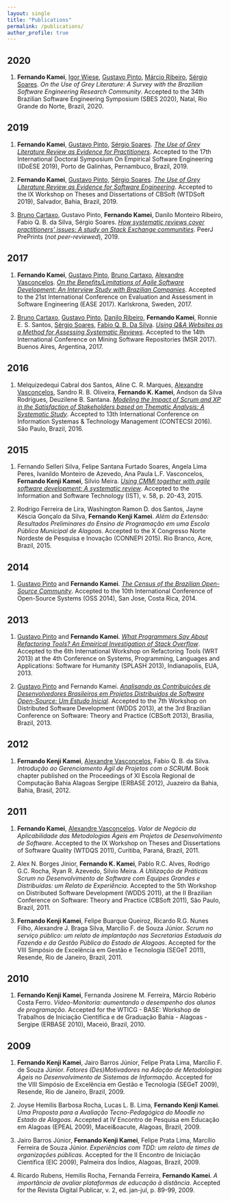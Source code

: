 ```yaml
---
layout: single
title: "Publications"
permalink: /publications/
author_profile: true
---
```


## 2020
1. **Fernando Kamei**, [Igor Wiese](http://igorwiese.com), [Gustavo Pinto](http://gustavopinto.org), [M&aacute;rcio Ribeiro](https://sites.google.com/a/ic.ufal.br/marcio/), [S&eacute;rgio Soares](http://www.cin.ufpe.br/~scbs/). *On the Use of Grey Literature: A Survey with the Brazilian Software Engineering Research Community*. Accepted to the 34th Brazilian Software Engineering Symposium (SBES 2020), Natal, Rio Grande do Norte, Brazil, 2020.

## 2019
1. **Fernando Kamei**, [Gustavo Pinto](http://gustavopinto.org), [S&eacute;rgio Soares](http://www.cin.ufpe.br/~scbs/). *[The Use of Grey Literature Review as Evidence for Practitioners](https://dl.acm.org/doi/10.1145/3356773.3356797)*. Accepted to the 17th International Doctoral Symposium On Empirical Software Engineering (IDoESE 2019), Porto de Galinhas, Pernambuco, Brazil, 2019.

2. **Fernando Kamei**, [Gustavo Pinto](http://gustavopinto.org), [S&eacute;rgio Soares](http://www.cin.ufpe.br/~scbs/). *[The Use of Grey Literature Review as Evidence for Software Engineering](https://sol.sbc.org.br/index.php/cbsoft_estendido/article/view/7656)*. Accepted to the IX Workshop on Theses and Dissertations of CBSoft (WTDSoft 2019), Salvador, Bahia, Brazil, 2019.

3. [Bruno Cartaxo](http://brunocartaxo.com), Gustavo Pinto, **Fernando Kamei**, Danilo Monteiro Ribeiro, Fabio Q. B. da Silva, Sérgio Soares. *[How systematic reviews cover practitioners’ issues: A study on Stack Exchange communities](https://peerj.com/preprints/27610v1/)*. PeerJ PrePrints (*not peer-reviewed*), 2019.


## 2017
1. **Fernando Kamei**, [Gustavo Pinto](http://gustavopinto.org), [Bruno Cartaxo](http://brunocartaxo.com/), [Alexandre Vasconcelos](http://cin.ufpe.br/~amlv/). *[On the Benefits/Limitations of Agile Software Development: An Interview Study with Brazilian Companies](https://dl.acm.org/doi/10.1145/3084226.3084278)*. Accepted to the 21st International Conference on Evaluation and Assessment in Software Engineering (EASE 2017). Karlskrona, Sweden, 2017.

2. [Bruno Cartaxo](http://brunocartaxo.com/), [Gustavo Pinto](http://gustavopinto.org), [Danilo Ribeiro](https://sites.google.com/site/profdanilomonteiro/), **Fernando Kamei**, Ronnie E. S. Santos, [S&eacute;rgio Soares](http://www.cin.ufpe.br/~scbs/), [Fabio Q. B. Da Silva](https://www.researchgate.net/profile/Fabio_Silva19). *[Using Q&A Websites as a Method for Assessing Systematic Reviews](https://ieeexplore.ieee.org/document/7962373)*. Accepted to the 14th International Conference on Mining Software Repositories (MSR 2017). Buenos Aires, Argentina, 2017.


## 2016
1. Melquizedequi Cabral dos Santos, Aline C. R. Marques, [Alexandre Vasconcelos](http://cin.ufpe.br/~amlv/), Sandro R. B. Oliveira, **Fernando K. Kamei**, Andson da Silva Rodrigues, Deuzilene B. Santana. *[Modeling the Impact of Scrum and XP in the Satisfaction of Stakeholders based on Thematic Analysis: A Systematic Study](http://www.contecsi.tecsi.org/index.php/contecsi/13CONTECSI/paper/view/3904)*. Accepted to 13th International Conference on Information Systemas & Technology Management (CONTECSI 2016). S&atilde;o Paulo, Brazil, 2016.


## 2015
1. Fernando Selleri Silva, Felipe Santana Furtado Soares, Angela Lima Peres, Ivanildo Monteiro de Azevedo, Ana Paula L.F. Vasconcelos, **Fernando Kenji Kamei**, Silvio Meira. *[Using CMMI together with agile software development: A systematic review](https://www.sciencedirect.com/science/article/abs/pii/S0950584914002110)*. Accepted to the Information and Software Technology (IST), v. 58, p. 20-43, 2015.

2. Rodrigo Ferreira de Lira, Washington Ramon D. dos Santos, Jayne K&eacute;scia Gon&ccedil;alo da Silva, **Fernando Kenji Kamei**. *Al&eacute;m da Extens&atilde;o: Resultados Preliminares do Ensino de Programa&ccedil;&atilde;o em uma Escola P&uacute;blica Municipal de Alagoas*. Accepted to the X Congresso Norte Nordeste de Pesquisa e Inovação (CONNEPI 2015). Rio Branco, Acre, Brazil, 2015.


## 2014
1. [Gustavo Pinto](http://gustavopinto.org) and **Fernando Kamei**. *[The Census of the Brazilian Open-Source Community](https://link.springer.com/chapter/10.1007/978-3-642-55128-4_30)*. Accepted to the 10th International Conference of Open-Source Systems (OSS 2014), San Jose, Costa Rica, 2014.


## 2013
1. [Gustavo Pinto](http://gustavopinto.org) and **Fernando Kamei**. *[What Programmers Say About Refactoring Tools? An Empirical Investigation of Stack Overflow](http://gustavopinto.github.io/lost+found/wrt2013.pdf)*. Accepted to the 6th International Workshop on Refactoring Tools (WRT 2013) at the 4th Conference on Systems, Programming, Languages and Applications: Software for Humanity (SPLASH 2013), Indianapolis, EUA, 2013.

2. [Gustavo Pinto](http://gustavopinto.org) and Fernando Kamei. *[Analisando as Contribui&ccedil;&otilde;es de Desenvolvedores Brasileiros em Projetos Distribu&iacute;dos de Software Open-Source: Um Estudo Inicial](http://gustavopinto.github.io/lost+found/wdds2013.pdf)*. Accepted to the 7th Workshop on Distributed Software Development (WDDS 2013), at the 3rd Brazilian Conference on Software: Theory and Practice (CBSoft 2013), Brasilia, Brazil, 2013.


## 2012
1. **Fernando Kenji Kamei**, [Alexandre Vasconcelos](http://cin.ufpe.br/~amlv/), Fabio Q. B. da Silva. *Introdução ao Gerenciamento &Aacute;gil de Projetos com o SCRUM*. Book chapter published on the Proceedings of XI Escola Regional de Computação Bahia Alagoas Sergipe (ERBASE 2012), Juazeiro da Bahia, Bahia, Brasil, 2012.


## 2011
1. **Fernando Kamei**, [Alexandre Vasconcelos](http://cin.ufpe.br/~amlv/). *Valor de Neg&oacute;cio da Aplicabilidade das Metodologias &Aacute;geis em Projetos de Desenvolvimento de Software*. Accepted to the IX Workshop on Theses and Dissertations of Software Quality (WTDQS 2011), Curitiba, Paran&aacute;, Brazil, 2011.

2. Alex N. Borges J&iacute;nior, **Fernando K. Kamei**, Pablo R.C. Alves, Rodrigo G.C. Rocha, Ryan R. Azevedo, Silvio Meira. *A Utiliza&ccedil;&atilde;o de Pr&aacute;ticas Scrum no Desenvolvimento de Software com Equipes Grandes e Distribu&iacute;das: um Relato de Experi&ecirc;ncia*. Accepted to the 5th Workshop on Distributed Software Development (WDDS 2011), at the II Brazilian Conference on Software: Theory and Practice (CBSoft 2011), S&atilde;o Paulo, Brazil, 2011.

3. **Fernando Kenji Kamei**, Felipe Buarque Queiroz, Ricardo R.G. Nunes Filho, Alexandre J. Braga Silva, Marc&iacute;lio F. de Souza J&uacute;nior. *Scrum no servi&ccedil;o p&uacute;blico: um relato de implanta&ccedil;&atilde;o nas Secretarias Estaduais da Fazenda e da Gest&atilde;o P&uacute;blica do Estado de Alagoas*. Accepted for the VIII Simp&oacute;sio de Excel&ecirc;ncia em Gest&atilde;o e Tecnologia (SEGeT 2011), Resende, Rio de Janeiro, Brazil, 2011.


## 2010
1. **Fernando Kenji Kamei**, Fernanda Josirene M. Ferreira, M&aacute;rcio Rob&eacute;rio Costa Ferro. *V&iacute;deo-Monitoria: aumentando o desempenho dos alunos de programa&ccedil;&atilde;o*. Accepted for the WTICG - BASE: Workshop de Trabalhos de Inicia&ccedil;&atilde;o Cient&iacute;fica e de Gradua&ccedil;&atilde;o Bahia - Alagoas - Sergipe (ERBASE 2010), Macei&oacute;, Brazil, 2010.


## 2009
1. **Fernando Kenji Kamei**, Jairo Barros J&uacute;nior, Felipe Prata Lima, Marc&iacute;lio F. de Souza J&uacute;nior. *Fatores (Des)Motivadores na Ado&ccedil;&atilde;o de Metodologias &Aacute;geis no Desenvolvimento de Sistemas de Informa&ccedil;&atilde;o*. Accepted for the VIII Simp&oacute;sio de Excel&ecirc;ncia em Gest&atilde;o e Tecnologia (SEGeT 2009), Resende, Rio de Janeiro, Brazil, 2009.

2. Joyse Hemilis Barbosa Rocha, Lucas L. B. Lima, **Fernando Kenji Kamei**. *Uma Proposta para a Avalia&ccedil;&atilde;o Tecno-Pedag&oacute;gica do Moodle no Estado de Alagoas*. Accepted at IV Encontro de Pesquisa em Educa&ccedil;&atilde;o em Alagoas (EPEAL 2009), Macei&oacute, Alagoas, Brazil, 2009.

3. Jairo Barros J&uacute;nior, **Fernando Kenji Kamei**, Felipe Prata Lima, Marc&iacute;lio Ferreira de Souza J&uacute;nior. *Experi&ecirc;ncias com TDD: um relato de times de organiza&ccedil;&otilde;es p&uacute;blicas.* Accepted for the II Encontro de Inicia&ccedil;&atilde;o Cient&iacute;fica (EIC 2009), Palmeira dos &Iacute;ndios, Alagoas, Brazil, 2009. 

4. Ricardo Rubens, Hemilis Rocha, Fernanda Ferreira, **Fernando Kamei**. *A import&acirc;ncia de avaliar plataformas de educa&ccedil;&atilde;o &agrave; dist&acirc;ncia*. Accepted for the Revista Digital Publicar, v. 2, ed. jan-jul, p. 89-99, 2009. 


